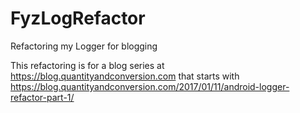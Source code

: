# FyzLogRefactor
Refactoring my Logger for blogging

This refactoring is for a blog series at https://blog.quantityandconversion.com that starts with https://blog.quantityandconversion.com/2017/01/11/android-logger-refactor-part-1/
